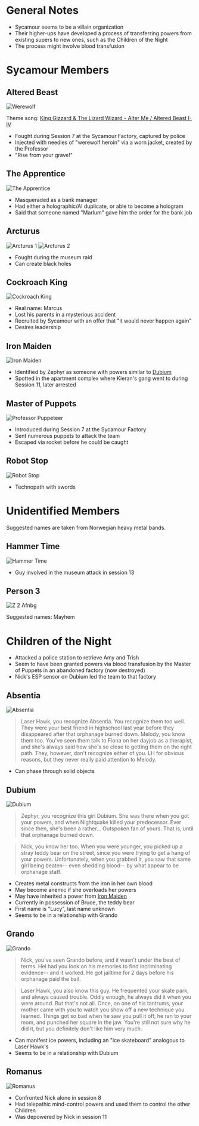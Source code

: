 <!-- TITLE: Sycamour -->
<!-- SUBTITLE: A quick summary of Sycamour -->

# General Notes
* Sycamour seems to be a villain organization
* Their higher-ups have developed a process of transferring powers from existing supers to new ones, such as the Children of the Night
* The process might involve blood transfusion
# Sycamour Members
## Altered Beast
![Werewolf](/uploads/sycamour/werewolf.jpg "Werewolf")

Theme song: [King Gizzard & The Lizard Wizard - Alter Me / Altered Beast I-IV](https://www.youtube.com/watch?v=ZBuWFn5gFE4)

* Fought during Session 7 at the Sycamour Factory, captured by police
* Injected with needles of "werewolf heroin" via a worn jacket, created by the Professor
* "Rise from your grave!"

## The Apprentice
![The Apprentice](/uploads/sycamour/the-apprentice.jpg "The Apprentice")

* Masqueraded as a bank manager
* Had either a holographic/AI duplicate, or able to become a hologram
* Said that someone named "Marlum" gave him the order for the bank job

## Arcturus
![Arcturus 1](/uploads/sycamour-sycamour/arcturus-1.jpg "Arcturus 1")
![Arcturus 2](/uploads/sycamour-sycamour/arcturus-2.jpg "Arcturus 2")

* Fought during the museum raid
* Can create black holes
## Cockroach King
![Cockroach King](/uploads/sycamour/cockroach-king.jpg "Cockroach King")

* Real name: Marcus
* Lost his parents in a mysterious accident
* Recruited by Sycamour with an offer that "it would never happen again"
* Desires leadership

## Iron Maiden
![Iron Maiden](/uploads/sycamour/iron-maiden.jpg "Iron Maiden")

* Identified by Zephyr as someone with powers similar to [Dubium](#dubium)
* Spotted in the apartment complex where Kieran's gang went to during Session 11, later arrested

## Master of Puppets

![Professor Puppeteer](/uploads/sycamour/professor-puppeteer.jpg "Professor Puppeteer")

* Introduced during Session 7 at the Sycamour Factory
* Sent numerous puppets to attack the team
* Escaped via rocket before he could be caught

## Robot Stop
![Robot Stop](/uploads/sycamour-sycamour/robot-stop.jpg "Robot Stop")

* Technopath with swords
# Unidentified Members
Suggested names are taken from Norwegian heavy metal bands.

## Hammer Time
![Hammer Time](/uploads/sycamour-sycamour/hammer-time.jpg "Hammer Time")

* Guy involved in the museum attack in session 13

## Person 3
![Z 2 Afnbg](/uploads/sycamour-sycamour/z-2-afnbg.jpg "Z 2 Afnbg")

Suggested names: Mayhem
# Children of the Night
* Attacked a police station to retrieve Amy and Trish
* Seem to have been granted powers via blood transfusion by the Master of Puppets in an abandoned factory (now destroyed)
* Nick's ESP sensor on Dubium led the team to that factory

## Absentia
![Absentia](/uploads/sycamour/absentia.jpg "Absentia")

> Laser Hawk, you recognize Absentia. You recognize them too well. They were your best friend in highschool last year before they disappeared after that orphanage burned down. Melody, you know them too. You've seen them talk to Fiona on her dayjob as a therapist, and she's always said how she's so close to getting them on the right path. They, however, don't recognize either of you. LH for obvious reasons, but they never really paid attention to Melody.

* Can phase through solid objects

## Dubium
![Dubium](/uploads/sycamour/dubium.jpg "Dubium")

> Zephyr, you recognize this girl Dubium. She was there when you got your powers, and when Nightquake killed your predecessor. Ever since then, she's been a rather... Outspoken fan of yours. That is, until that orphanage burned down.

> Nick, you know her too. When you were younger, you picked up a stray teddy bear on the street, since you were trying to get a hang of your powers. Unfortunately, when you grabbed it, you saw that same girl being beaten-- even shedding blood-- by what appear to be orphanage staff.

* Creates metal constructs from the iron in her own blood
* May become anemic if she overloads her powers
* May have inherited a power from [Iron Maiden](#iron-maiden)
* Currently in possession of Bruce, the teddy bear
* First name is "Lucy", last name unknown
* Seems to be in a relationship with Grando

## Grando
![Grando](/uploads/sycamour/grando.jpg "Grando")

> Nick, you've seen Grando before, and it wasn't under the best of terms. Hel had you look on his memories to find incriminating evidence-- and it worked. He got jailtime for 2 days before his orphanage paid the bail.

> Laser Hawk, you also know this guy. He frequented your skate park, and always caused trouble. Oddly enough, he always did it when you were around. But that's not all. Once, on one of his tantrums, your mother came with you to watch you show off a new technique you learned. Things got so bad when he saw you pull it off, he ran to your mom, and punched her square in the jaw. You're still not sure why he did it, but you definitely don't like him very much.

* Can manifest ice powers, including an "ice skateboard" analogous to Laser Hawk's
* Seems to be in a relationship with Dubium

## Romanus
![Romanus](/uploads/sycamour/romanus.jpg "Romanus")

* Confronted Nick alone in session 8
* Had telepathic mind-control powers and used them to control the other Children
* Was depowered by Nick in session 11